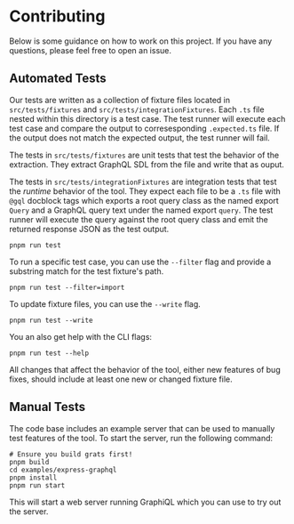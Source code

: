 # Contributing

Below is some guidance on how to work on this project. If you have any questions, please feel free to open an issue.

## Automated Tests

Our tests are written as a collection of fixture files located in
`src/tests/fixtures` and `src/tests/integrationFixtures`. Each `.ts` file nested
within this directory is a test case. The test runner will execute each test
case and compare the output to corresesponding `.expected.ts` file. If the
output does not match the expected output, the test runner will fail.

The tests in `src/tests/fixtures` are unit tests that test the behavior of the extraction. They extract GraphQL SDL from the file and write that as ouput.

The tests in `src/tests/integrationFixtures` are integration tests that test the _runtime_ behavior of the tool. They expect each file to be a `.ts` file with `@gql` docblock tags which exports a root query class as the named export `Query` and a GraphQL query text under the named export `query`. The test runner will execute the query against the root query class and emit the returned response JSON as the test output.

```
pnpm run test
```

To run a specific test case, you can use the `--filter` flag and provide a
substring match for the test fixture's path.

```
pnpm run test --filter=import
```

To update fixture files, you can use the `--write` flag.

```
pnpm run test --write
```

You an also get help with the CLI flags:

```
pnpm run test --help
```

All changes that affect the behavior of the tool, either new features of bug
fixes, should include at least one new or changed fixture file.

## Manual Tests

The code base includes an example server that can be used to manually test
features of the tool. To start the server, run the following command:

```
# Ensure you build grats first!
pnpm build
cd examples/express-graphql
pnpm install
pnpm run start
```

This will start a web server running GraphiQL which you can use to try out the server.